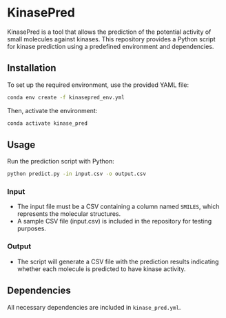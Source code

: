 # KinasePred


KinasePred is a tool that allows the prediction of the potential activity of small molecules against kinases. This repository provides a Python script for kinase prediction using a predefined environment and dependencies. 

## Installation

To set up the required environment, use the provided YAML file:

```sh
conda env create -f kinasepred_env.yml
```

Then, activate the environment:

```sh
conda activate kinase_pred
```

## Usage

Run the prediction script with Python:

```sh
python predict.py -in input.csv -o output.csv
```

### Input
- The input file must be a CSV containing a column named `SMILES`, which represents the molecular structures.
- A sample CSV file (input.csv) is included in the repository for testing purposes.

### Output
- The script will generate a CSV file with the prediction results indicating whether each molecule is predicted to have kinase activity.

## Dependencies

All necessary dependencies are included in `kinase_pred.yml`.

